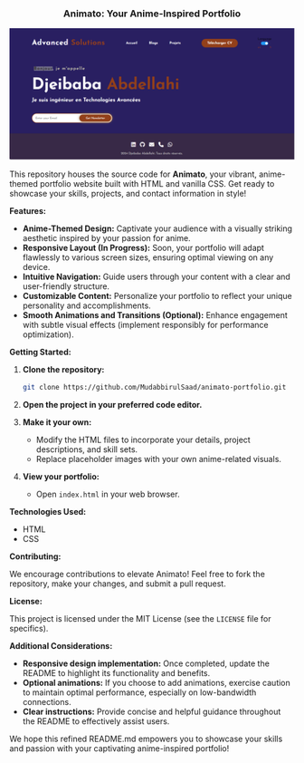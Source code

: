 <h3 align="center">Animato: Your Anime-Inspired Portfolio</h3>

<p align="center">
  <a href="" rel="noopener">
 <img width="auto" height="auto" src="./Mon_im/couv.png" alt="FFMPEG UTILITY"></a>
</p>

This repository houses the source code for **Animato**, your vibrant, anime-themed portfolio website built with HTML and vanilla CSS. Get ready to showcase your skills, projects, and contact information in style!

**Features:**

- **Anime-Themed Design:** Captivate your audience with a visually striking aesthetic inspired by your passion for anime.
- **Responsive Layout (In Progress):** Soon, your portfolio will adapt flawlessly to various screen sizes, ensuring optimal viewing on any device.
- **Intuitive Navigation:** Guide users through your content with a clear and user-friendly structure.
- **Customizable Content:** Personalize your portfolio to reflect your unique personality and accomplishments.
- **Smooth Animations and Transitions (Optional):** Enhance engagement with subtle visual effects (implement responsibly for performance optimization).

**Getting Started:**

1. **Clone the repository:**

   ```bash
   git clone https://github.com/MudabbirulSaad/animato-portfolio.git
   ```

2. **Open the project in your preferred code editor.**

3. **Make it your own:**

   - Modify the HTML files to incorporate your details, project descriptions, and skill sets.
   - Replace placeholder images with your own anime-related visuals.

4. **View your portfolio:**

   - Open `index.html` in your web browser.

**Technologies Used:**

- HTML
- CSS

**Contributing:**

We encourage contributions to elevate Animato! Feel free to fork the repository, make your changes, and submit a pull request.

**License:**

This project is licensed under the MIT License (see the `LICENSE` file for specifics).

**Additional Considerations:**

- **Responsive design implementation:** Once completed, update the README to highlight its functionality and benefits.
- **Optional animations:** If you choose to add animations, exercise caution to maintain optimal performance, especially on low-bandwidth connections.
- **Clear instructions:** Provide concise and helpful guidance throughout the README to effectively assist users.

We hope this refined README.md empowers you to showcase your skills and passion with your captivating anime-inspired portfolio!
